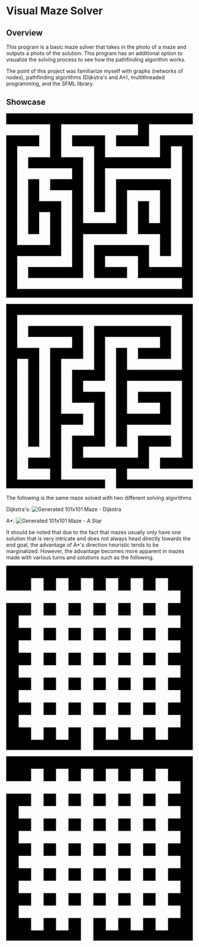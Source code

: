 # Visual Maze Solver

## Overview
This program is a basic maze solver that takes in the photo of a maze and outputs a photo of the solution. This program has an additional option to visualize the solving process to see how the pathfinding algorithm works.

The point of this project was familiarize myself with graphs (networks of nodes), pathfinding algorithms (Dijkstra's and A*), multithreaded programming, and the SFML library. 

## Showcase
<!---All of these gifs have been manually synchronized to have a total of 150 frames and to start solving on the 30th frame. These were shot with OBS and then edited on ezgif.com--->
![Generated Small Maze - Dijkstra](<Maze Gifs/Generated Small Maze - Dijkstra.gif>)

![Generated Small Maze 2 - Dijkstra](<Maze Gifs/Generated Small Maze 2 - Dijkstra.gif>)

The following is the same maze solved with two different solving algorithms 

Dijkstra's:
![Generated 101x101 Maze - Dijkstra](<Generated 101x101 Maze - Dijkstra.gif>)

A*:
![Generated 101x101 Maze - A Star](<Generated 101x101 Maze - A Star.gif>)

It should be noted that due to the fact that mazes usually only have one solution that is very intricate and does not always head directly towards the end goal, the advantage of A*'s direction heuristic tends to be marginalized. However, the advantage becomes more apparent in mazes made with various turns and solutions such as the following. 

![Neutral Maze - Dijkstra](<Maze Gifs/Neutral Maze - Dijkstra.gif>)

![Neutral Maze - A Star](<Maze Gifs/Neutral Maze - A Star.gif>)